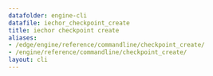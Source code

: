 ```yaml
---
datafolder: engine-cli
datafile: iechor_checkpoint_create
title: iechor checkpoint create
aliases:
- /edge/engine/reference/commandline/checkpoint_create/
- /engine/reference/commandline/checkpoint_create/
layout: cli
---
```


<!--
This page is automatically generated from iEchor's source code. If you want to
suggest a change to the text that appears here, open a ticket or pull request
in the source repository on GitHub:

https://github.com/iechor/cli
-->
